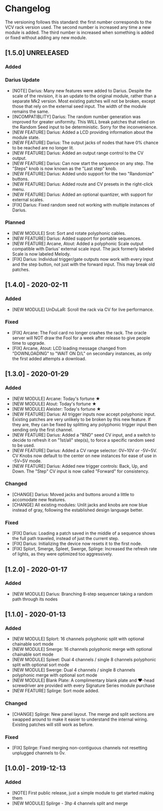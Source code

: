 Changelog
=========

The versioning follows this standard: the first number corresponds to the VCV rack version used. The second number is increased any time a new module is added. The third number is increased when something is added or fixed without adding any new module.

## [1.5.0] UNRELEASED

### Added

### Darius Update

- [NOTE] Darius: Many new features were added to Darius. Despite the scale of the revision, it is an update to the original module, rather than a separate Mk2 version. Most existing patches will not be broken, except those that rely on the external seed input. The width of the module remains the same.
- [INCOMPATIBLITY] Darius: The random number generation was improved for greater uniformity. This WILL break patches that relied on the Random Seed input to be deterministic. Sorry for the inconvenience.
- [NEW FEATURE] Darius: Added a LCD providing information about the module state.
- [NEW FEATURE] Darius: The output jacks of nodes that have 0% chance to be reached are no longer lit.
- [NEW FEATURE] Darius: Added an output range control to the CV output.
- [NEW FEATURE] Darius: Can now start the sequence on any step. The "Steps" knob is now known as the "Last step" knob.
- [NEW FEATURE] Darius: Added undo support for the two "Randomize" buttons.
- [NEW FEATURE] Darius: Added route and CV presets in the right-click menu.
- [NEW FEATURE] Darius: Added an optional quantizer, with support for external scales.
- [FIX] Darius: Fixed random seed not working with multiple instances of Darius.


### Planned

- [NEW MODULE] Srot: Sort and rotate polyphonic cables.
- [NEW FEATURE] Darius: Added support for portable sequences.
- [NEW FEATURE] Arcane, Atout: Added a polyphonic Scale output compatible with Darius' external scale input. The jack formerly labeled Scale is now labeled Melody. 
- [FIX] Darius: Individual trigger/gate outputs now work with every input and the step button, not just with the forward input. This may break old patches.




## [1.4.0] - 2020-02-11

### Added

- [NEW MODULE] UnDuLaR: Scroll the rack via CV for live performance.

### Fixed

- [FIX] Arcane: The Fool card no longer crashes the rack. The oracle server will NOT draw the Fool for a week after release to give people time to upgrade.
- [FIX] Arcane, Atout: LCD loading message changed from "DOWNLOADING" to "WAIT ON D/L" on secondary instances, as only the first added attempts a download. 




## [1.3.0] - 2020-01-29

### Added

- [NEW MODULE] Arcane: Today's fortune ★
- [NEW MODULE] Atout: Today's fortune ★
- [NEW MODULE] Aleister: Today's fortune ★
- [NEW FEATURE] Darius: All trigger inputs now accept polyphonic input. Existing patches are very unlikely to be broken by this new feature. If they are, they can be fixed by splitting any polyphonic trigger input then sending only the first channel.
- [NEW FEATURE] Darius: Added a "RND" seed CV input, and a switch to decide to refresh it on "1st/all" step(s), to force a specific random seed to be used.
- [NEW FEATURE] Darius: Added a CV range selector: 0V~10V or -5V~5V. CV Knobs now default to the center on new instances for ease of use in -5V~5V mode.
- [NEW FEATURE] Darius: Added new trigger controls: Back, Up, and Down. The "Step" CV input is now called "Forward" for consistency.

### Changed

- [CHANGE] Darius: Moved jacks and buttons around a little to accomodate new features.
- [CHANGE] All existing modules: Unlit jacks and knobs are now blue instead of gray, following the established design language better.

### Fixed

- [FIX] Darius: Loading a patch saved in the middle of a sequence shows the full path traveled, instead of just the current step.
- [FIX] Darius: Initializing the device now resets it to the first node.
- [FIX] Splort, Smerge, Spleet, Swerge, Splirge: Increased the refresh rate of lights, as they were optimized too aggressively.




## [1.2.0] - 2020-01-17

### Added

- [NEW MODULE] Darius: Branching 8-step sequencer taking a random path through its nodes




## [1.1.0] - 2020-01-13

### Added

- [NEW MODULE] Splort: 16 channels polyphonic split with optional chainable sort mode
- [NEW MODULE] Smerge: 16 channels polyphonic merge with optional chainable sort mode
- [NEW MODULE] Spleet: Dual 4 channels / single 8 channels polyphonic split with optional sort mode
- [NEW MODULE] Swerge: Dual 4 channels / single 8 channels polyphonic merge with optional sort mode
- [NEW MODULE] Blank Plate: A complimentary blank plate and ♥-head screwdriver are provided with every Signature Series module purchase
- [NEW FEATURE] Splirge: Sort mode added.

### Changed

- [CHANGE] Splirge: New panel layout. The merge and split sections are swapped around to make it easier to understand the internal wiring. Existing patches will still work as before. 

### Fixed

- [FIX] Splirge: Fixed merging non-contiguous channels not resetting unplugged channels to 0v.




## [1.0.0] - 2019-12-13

### Added

- [NOTE] First public release, just a simple module to get started making them
- [NEW MODULE] Splirge - 3hp 4 channels split and merge
